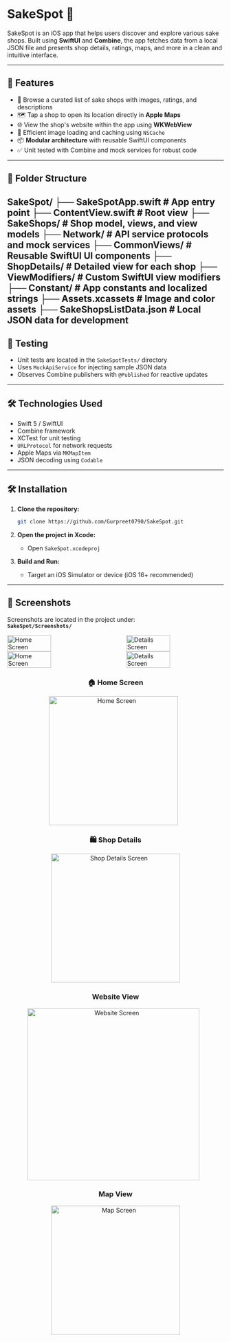 # SakeSpot 🍶

SakeSpot is an iOS app that helps users discover and explore various sake shops. Built using **SwiftUI** and **Combine**, the app fetches data from a local JSON file and presents shop details, ratings, maps, and more in a clean and intuitive interface.

---

## 🚀 Features

- 📍 Browse a curated list of sake shops with images, ratings, and descriptions  
- 🗺️ Tap a shop to open its location directly in **Apple Maps**  
- 🌐 View the shop's website within the app using **WKWebView**  
- 🧠 Efficient image loading and caching using `NSCache`  
- 📦 **Modular architecture** with reusable SwiftUI components  
- ✅ Unit tested with Combine and mock services for robust code

---

## 📁 Folder Structure

SakeSpot/
├── SakeSpotApp.swift # App entry point
├── ContentView.swift # Root view
├── SakeShops/ # Shop model, views, and view models
├── Network/ # API service protocols and mock services
├── CommonViews/ # Reusable SwiftUI UI components
├── ShopDetails/ # Detailed view for each shop
├── ViewModifiers/ # Custom SwiftUI view modifiers
├── Constant/ # App constants and localized strings
├── Assets.xcassets # Image and color assets
├── SakeShopsListData.json # Local JSON data for development
---

## 🧪 Testing

- Unit tests are located in the `SakeSpotTests/` directory  
- Uses `MockApiService` for injecting sample JSON data  
- Observes Combine publishers with `@Published` for reactive updates  

---

## 🛠️ Technologies Used

- Swift 5 / SwiftUI  
- Combine framework  
- XCTest for unit testing  
- `URLProtocol` for network requests  
- Apple Maps via `MKMapItem`  
- JSON decoding using `Codable`

---

## 🛠️ Installation

1. **Clone the repository:**
    ```bash
    git clone https://github.com/Gurpreet0790/SakeSpot.git
    ```

2. **Open the project in Xcode:**
    - Open `SakeSpot.xcodeproj`

3. **Build and Run:**
    - Target an iOS Simulator or device (iOS 16+ recommended)

---

## 📸 Screenshots

Screenshots are located in the project under:  
**`SakeSpot/Screenshots/`**
<div style="display: flex; justify-content: space-between;">
  <img src="SakeSpot/Screenshots/1.SakeShops.png" alt="Home Screen" width="45%"/>
  <img src="SakeSpot/Screenshots/2.SakeShopDetails.png" alt="Details Screen" width="45%"/>
</div>

<div style="display: flex; justify-content: space-between;">
  <img src="SakeSpot/Screenshots/3.SakeShopWebsite.png" alt="Home Screen" width="45%"/>
  <img src="SakeSpot/Screenshots/4.SakeShopMapView.png" alt="Details Screen" width="45%"/>
</div>









<div align="center">
  <h3>🏠 Home Screen</h3>
  <img src="SakeSpot/Screenshots/1.SakeShops.png" alt="Home Screen" width="300" style="margin-right: 10px;"/>
  <h3>🛍️ Shop Details</h3> 
  <img src="SakeSpot/Screenshots/2.SakeShopDetails.png" alt="Shop Details Screen" width="300"/>   
</div>


<div align="center">
    <h3> Website View</h3>
    <img src="SakeSpot/Screenshots/3.SakeShopWebsite.png" alt="Website Screen" width="400" style="margin-right: 10px;"/>
    <h3> Map View</h3>
    <img src="SakeSpot/Screenshots/4.SakeShopMapView.png" alt="Map Screen" width="300"/>
</div>





